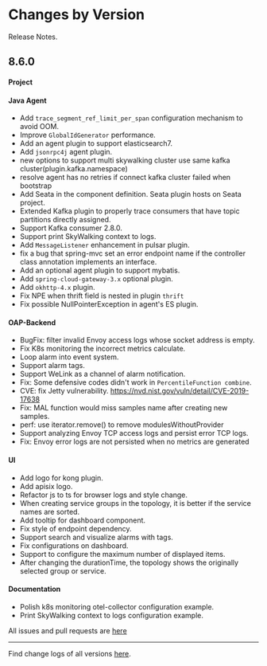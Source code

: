 Changes by Version
==================
Release Notes.

8.6.0
------------------
#### Project


#### Java Agent
* Add `trace_segment_ref_limit_per_span` configuration mechanism to avoid OOM.
* Improve `GlobalIdGenerator` performance.
* Add an agent plugin to support elasticsearch7.
* Add `jsonrpc4j` agent plugin.
* new options to support multi skywalking cluster use same kafka cluster(plugin.kafka.namespace)
* resolve agent has no retries if connect kafka cluster failed when bootstrap
* Add Seata in the component definition. Seata plugin hosts on Seata project.
* Extended Kafka plugin to properly trace consumers that have topic partitions directly assigned.
* Support Kafka consumer 2.8.0.
* Support print SkyWalking context to logs.
* Add `MessageListener` enhancement in pulsar plugin.
* fix a bug that spring-mvc set an error endpoint name if the controller class annotation implements an interface.
* Add an optional agent plugin to support mybatis.
* Add `spring-cloud-gateway-3.x` optional plugin.
* Add `okhttp-4.x` plugin.
* Fix NPE when thrift field is nested in plugin `thrift`
* Fix possible NullPointerException in agent's ES plugin.

#### OAP-Backend
* BugFix: filter invalid Envoy access logs whose socket address is empty.
* Fix K8s monitoring the incorrect metrics calculate. 
* Loop alarm into event system.
* Support alarm tags.
* Support WeLink as a channel of alarm notification.
* Fix: Some defensive codes didn't work in `PercentileFunction combine`.
* CVE: fix Jetty vulnerability. https://nvd.nist.gov/vuln/detail/CVE-2019-17638
* Fix: MAL function would miss samples name after creating new samples.
* perf: use iterator.remove() to remove modulesWithoutProvider
* Support analyzing Envoy TCP access logs and persist error TCP logs.
* Fix: Envoy error logs are not persisted when no metrics are generated

#### UI
* Add logo for kong plugin.
* Add apisix logo.
* Refactor js to ts for browser logs and style change.
* When creating service groups in the topology, it is better if the service names are sorted.
* Add tooltip for dashboard component.
* Fix style of endpoint dependency.
* Support search and visualize alarms with tags.
* Fix configurations on dashboard.
* Support to configure the maximum number of displayed items.
* After changing the durationTime, the topology shows the originally selected group or service.

#### Documentation
* Polish k8s monitoring otel-collector configuration example.
* Print SkyWalking context to logs configuration example.

All issues and pull requests are [here](https://github.com/apache/skywalking/milestone/84?closed=1)

------------------
Find change logs of all versions [here](changes).
